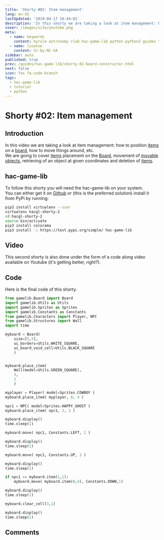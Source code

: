 ```yaml
---
title: 'Shorty #02: Item management'
lang: en-US
lastUpdated: '2019-04-17 18:44:01'
description: 'In this shorty we are taking a look at item management: how to position items on a board, how to move things around, etc.'
cover: /images/site/youtube.png
meta:
  - name: keywords
    content: hyrule astronomy club hac-game-lib python python3 guides tutorial beginner educational kids coding games learning item placement part2
  - name: license
    content: CC-by-NC-SA
sidebar: auto
published: true
prev: /guides/hac-game-lib/shorty-01-board-constructor.html
next: false
icon: fas fa-code-branch
tags: 
  - hac-game-lib
  - tutorial
  - python
---
```


# Shorty #02: Item management

## Introduction

In this video we are taking a look at item management: how to position [items] on a [board], how to move things around, etc.  
We are going to cover [items] placement on the [Board], movement of [movable objects](https://hac-game-lib.readthedocs.io/en/latest/movable.html), retrieving of an object at given coordinates and deletion of [items].

## hac-game-lib

To follow this shorty you will need the hac-game-lib on your system.  
You can either get it on [Github](https://github.com/arnauddupuis/hac-game-lib) or (this is the preferred solution) install it from PyPi by running:

``` bash
pip3 install virtualenv --user
virtualenv hacgl-shorty-2
cd hacgl-shorty-2
source bin/activate
pip3 install colorama
pip3 install -i https://test.pypi.org/simple/ hac-game-lib
```

## Video

This second shorty is also done under the form of a code along video available on Youtube (it's getting better, right?).

<youtube url="https://www.youtube.com/embed/TWOr1SamNV8" />

## Code

Here is the final code of this shorty.

``` python
from gamelib.Board import Board
import gamelib.Utils as Utils
import gamelib.Sprites as Sprites
import gamelib.Constants as Constants
from gamelib.Characters import Player, NPC
from gamelib.Structures import Wall
import time

myboard = Board(
    size=[5,5], 
    ui_borders=Utils.WHITE_SQUARE, 
    ui_board_void_cell=Utils.BLACK_SQUARE
    )


myboard.place_item(
    Wall(model=Utils.GREEN_SQUARE),
    3,
    1
    )

myplayer = Player( model=Sprites.COWBOY )
myboard.place_item( myplayer, 0, 4 )

npc1 = NPC( model=Sprites.HAPPY_GHOST )
myboard.place_item( npc1, 2, 2 )

myboard.display()
time.sleep(1)

myboard.move( npc1, Constants.LEFT, 1 )

myboard.display()
time.sleep(1)

myboard.move( npc1, Constants.UP, 1 )

myboard.display()
time.sleep(1)

if npc1 == myboard.item(1,1):
    myboard.move( myboard.item(0,4), Constants.DOWN,1)

myboard.display()
time.sleep(1)

myboard.clear_cell(3,1)

myboard.display()
time.sleep(1)
```

## Comments

<disqus />

[Board]: https://hac-game-lib.readthedocs.io/en/latest/board.html
[items]: https://hac-game-lib.readthedocs.io/en/latest/boarditem.html